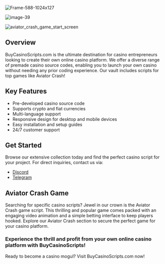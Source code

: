 
![Frame-588-1024x127](https://github.com/CasinoStart/Aviator-crash-game-Source-Code/assets/171161701/48a5ba1f-8ce0-455c-9ea6-8758fff463dd)

![image-39](https://github.com/CasinoStart/Aviator-crash-game-Source-Code/assets/171161701/05a2499c-3b8e-4b50-be35-dde1f3f3fcb7)

![aviator_crash_game_start_screen](https://github.com/CasinoStart/Aviator-crash-game-Source-Code/assets/171161701/ff8ccf9b-c8ab-461e-9af3-c487b74a4d6c)



## Overview
BuyCasinoScripts.com is the ultimate destination for casino entrepreneurs looking to create their own online casino platform. We offer a diverse range of premade casino source codes, enabling you to launch your own casino without needing any prior coding experience. Our vault includes scripts for top games like Aviator Crash!

## Key Features
* Pre-developed casino source code
* Supports crypto and fiat currencies
* Multi-language support
* Responsive design for desktop and mobile devices
* Easy installation and setup guides
* 24/7 customer support

## Get Started
Browse our extensive collection today and find the perfect casino script for your project. For direct inquiries, contact us via:

* [Discord](https://discord.com/invite/cryptocasino)
* [Telegram](https://t.me/script017)

## Aviator Crash Game
Searching for specific casino scripts? Jewel in our crown is the Aviator Crash game script. This thrilling and popular game comes packed with an engaging video animation and a simple betting interface to keep players hooked. Explore our Aviator Crash section to secure the perfect game for your casino platform.

### Experience the thrill and profit from your own online casino platform with BuyCasinoScripts!
Ready to become a casino mogul? Visit BuyCasinoScripts.com now!
```▍
